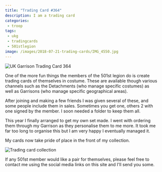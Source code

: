 ```yaml
---
title: "Trading Card #364"
description: I am a trading card
categories:
 - troop
tags:
 - ukg
 - tradingcards
 - 501stlegion
image: /images/2018-07-21-trading-cards/IMG_4550.jpg
---
```

<img class="padded center"
		alt="UK Garrison Trading Card 364"
		src="/images/2018-07-21-trading-cards/IMG_4550.jpg"
	  srcset="/images/2018-07-21-trading-cards/IMG_4550.jpg 1x, /images/2018-07-21-trading-cards/IMG_4550-2x.jpg 2x" />

One of the more fun things the members of the 501st legion do is create trading cards of themselves in costume.  These are available though various channels such as the Detachments (who manage specific costumes) as well as Garrisons (who manage specific geographical areas).

After joining and making a few friends I was given several of these, and some people include them in sales.  Sometimes you get one, others 2 with one signed by the member.  I soon needed a folder to keep them all.

This year I finally arranged to get my own set made.  I went with ordering them through my Garrison as they personalise them to me more.  It took me far too long to organise this but I am very happy I eventually managed it.

My cards now take pride of place in the front of my collection.

<img class="padded center"
    alt="Trading card collection"
    src="/images/2018-07-21-trading-cards/IMG_4553.jpg"
    srcset="/images/2018-07-21-trading-cards/IMG_4553.jpg 1x, /images/2018-07-21-trading-cards/IMG_4553-2x.jpg 2x" />

If any 501st member would like a pair for themselves, please feel free to contact me using the social media links on this site and I'll send you some.
